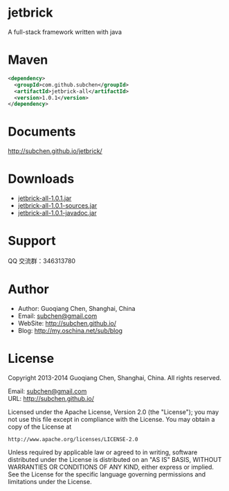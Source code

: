 jetbrick
============

A full-stack framework written with java


Maven
==============

```xml
<dependency>
  <groupId>com.github.subchen</groupId>
  <artifactId>jetbrick-all</artifactId>
  <version>1.0.1</version>
</dependency>
```


Documents
=============

http://subchen.github.io/jetbrick/

Downloads
==============

* [jetbrick-all-1.0.1.jar](http://search.maven.org/remotecontent?filepath=com/github/subchen/jetbrick-all/1.0.1/jetbrick-all-1.0.1.jar)
* [jetbrick-all-1.0.1-sources.jar](http://search.maven.org/remotecontent?filepath=com/github/subchen/jetbrick-all/1.0.1/jetbrick-all-1.0.1-sources.jar)
* [jetbrick-all-1.0.1-javadoc.jar](http://search.maven.org/remotecontent?filepath=com/github/subchen/jetbrick-all/1.0.1/jetbrick-all-1.0.1-javadoc.jar)



Support
=================

QQ 交流群：346313780


Author
=============

* Author: Guoqiang Chen, Shanghai, China
* Email: subchen@gmail.com
* WebSite: http://subchen.github.io/
* Blog: http://my.oschina.net/sub/blog


License
==============

Copyright 2013-2014 Guoqiang Chen, Shanghai, China. All rights reserved.

Email: subchen@gmail.com  
URL: http://subchen.github.io/

Licensed under the Apache License, Version 2.0 (the "License");
you may not use this file except in compliance with the License.
You may obtain a copy of the License at

	http://www.apache.org/licenses/LICENSE-2.0

Unless required by applicable law or agreed to in writing, software
distributed under the License is distributed on an "AS IS" BASIS,
WITHOUT WARRANTIES OR CONDITIONS OF ANY KIND, either express or implied.
See the License for the specific language governing permissions and
limitations under the License.



